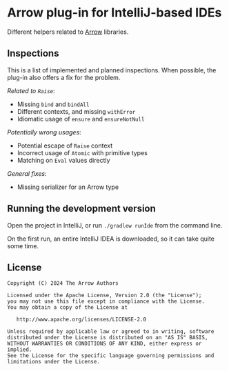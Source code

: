 # Arrow plug-in for IntelliJ-based IDEs

Different helpers related to [Arrow](https://arrow-kt.io/) libraries.

## Inspections

This is a list of implemented and planned inspections.
When possible, the plug-in also offers a fix for the problem.

_Related to `Raise`_:

- Missing `bind` and `bindAll`
- Different contexts, and missing `withError`
- Idiomatic usage of `ensure` and `ensureNotNull`

_Potentially wrong usages_:

- Potential escape of `Raise` context
- Incorrect usage of `Atomic` with primitive types
- Matching on `Eval` values directly

_General fixes_:

- Missing serializer for an Arrow type

## Running the development version

Open the project in IntelliJ, or run `./gradlew runIde` from the command line.

On the first run, an entire IntelliJ IDEA is downloaded, so it can take quite some time.

## License

    Copyright (C) 2024 The Arrow Authors

    Licensed under the Apache License, Version 2.0 (the "License");
    you may not use this file except in compliance with the License.
    You may obtain a copy of the License at

       http://www.apache.org/licenses/LICENSE-2.0

    Unless required by applicable law or agreed to in writing, software
    distributed under the License is distributed on an "AS IS" BASIS,
    WITHOUT WARRANTIES OR CONDITIONS OF ANY KIND, either express or implied.
    See the License for the specific language governing permissions and
    limitations under the License.
